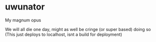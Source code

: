 # uwunator
My magnum opus

We will all die one day, might as well be cringe (or super based) doing so
(This just deploys to localhost, isnt a build for deployment)
